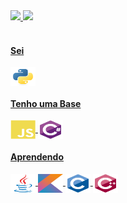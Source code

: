 
 <div>
  <a href="https://github.com/imNeuki">
  <img height="180em" src="https://github-readme-stats.vercel.app/api?username=imNeuki&show_icons=true&theme=dark&include_all_commits=true&count_private=true"/>
  <img height="180em" src="https://github-readme-stats.vercel.app/api/top-langs/?username=imNeuki&layout=compact&langs_count=7&theme=dark"/>
 <div style="display: inline_block"><br>
  <h4>Sei</h4>
  <img align="center" alt="NeukiPython" height="30" width="40" src="https://raw.githubusercontent.com/devicons/devicon/master/icons/python/python-original.svg">
  <h4>Tenho uma Base</h4>
  <img align="center" alt="NeukiJs" height="30" width="40" src="https://raw.githubusercontent.com/devicons/devicon/master/icons/javascript/javascript-plain.svg">
  <img align="center" alt="NeukiCsharp" height="30" width="40" src="https://raw.githubusercontent.com/devicons/devicon/master/icons/csharp/csharp-original.svg">
  <h4>Aprendendo</h4>
  <img align="center" alt="NeukiJava" height="30" width = "40" src="https://raw.githubusercontent.com/devicons/devicon/master/icons/java/java-original.svg">
  <img align="center" alt="NeukiKotlin" height="30" width = "40" src="https://raw.githubusercontent.com/devicons/devicon/master/icons/kotlin/kotlin-original.svg">
  <img align="center" alt="NeukiC" height="30" width = "40" src="https://raw.githubusercontent.com/devicons/devicon/master/icons/c/c-original.svg">
  <img align="center" alt="NeukiCPP" height="30" width = "40" src="https://raw.githubusercontent.com/devicons/devicon/master/icons/cplusplus/cplusplus-original.svg">
</div>
</div>

